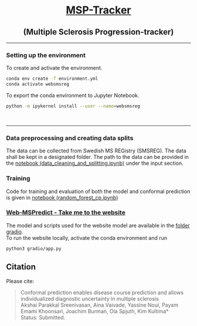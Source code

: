 <h1 align="center">
<a href="https://web-mspredict.serve.scilifelab.se/"> 
MSP-Tracker
</a></h1>
<h2 align="center">(Multiple Sclerosis Progression-tracker)</h2>

---
### Setting up the environment
To create and activate the environment. <br>
```bash
conda env create -f environment.yml
conda activate websmsreg
```
To export the conda environment to Jupyter Notebook. <br>
```bash
python -m ipykernel install --user --name=websmsreg
```
<br>

---


### Data preprocessing and creating data splits
The data can be collected from Swedish MS REGistry (SMSREG). The data shall be kept in a designated folder. The path to the data can be provided in the [notebook (data_cleaning_and_splitting.ipynb)](scripts/data_cleaning_and_splitting.ipynb) under the input section.   <br>
### Training
Code for training and evaluation of both the model and conformal prediction is given in [notebook (random_forest_cp.ipynb)](scripts/random_forest_cp.ipynb) <br>
### [Web-MSPredict - Take me to the website](https://web-mspredict.serve.scilifelab.se/) <br>
The model and scripts used for the website model are available in the [folder gradio](gradio).<br>
To run the website locally, activate the conda environment and run

```bash
python3 gradio/app.py
```

## Citation
Please cite:<br>
>Conformal prediction enables disease course prediction and allows individualized diagnostic uncertainty in multiple sclerosis<br>
>Akshai Parakkal Sreenivasan, Aina Vaivade, Yassine Noui, Payam Emami Khoonsari, Joachim Burman, Ola Spjuth, Kim Kultima*<br>
>Status: Submitted.
